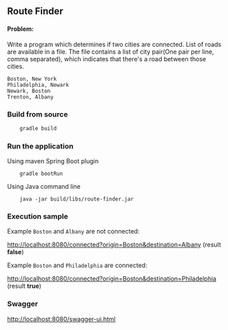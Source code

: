 ## Route Finder
#### Problem:
Write a program which determines if two cities are connected.
List of roads are available in a file.  The file contains a list of city pair(One pair per line, comma separated), which indicates that there's a road between those cities.


```
Boston, New York
Philadelphia, Newark
Newark, Boston
Trenton, Albany
```

### Build from source
```bash
    gradle build
```
### Run the application

Using maven Spring Boot plugin 
``` 
    gradle bootRun 
```
Using Java command line 
```
    java -jar build/libs/route-finder.jar
```


### Execution sample

Example `Boston` and `Albany` are not connected:

[http://localhost:8080/connected?origin=Boston&destination=Albany](http://localhost:8080/connected?origin=Boston&destination=Albany) (result **false**)

Example `Boston` and `Philadelphia` are connected:

[http://localhost:8080/connected?origin=Boston&destination=Philadelphia](http://localhost:8080/connected?origin=Boston&destination=Philadelphia) (result **true**)


### Swagger

[http://localhost:8080/swagger-ui.html](http://localhost:8080/swagger-ui.html)
   


